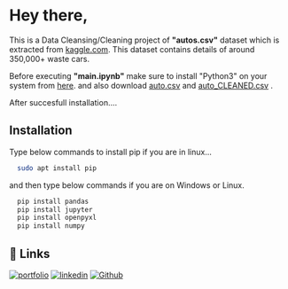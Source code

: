 
# Hey there,

This is a Data Cleansing/Cleaning project of **"autos.csv"** dataset which is extracted from [kaggle.com](https://www.kaggle.com/). This dataset contains details of around 350,000+ waste cars.

Before executing **"main.ipynb"**  make sure to install "Python3" on your system from [here](www.python.org/downloads).
and also download [auto.csv](https://drive.google.com/file/d/1Mb9d6AhKqqqJ0D7D-PmMuMvT3GuGCT1y/view?usp=sharing) and [auto_CLEANED.csv](https://drive.google.com/file/d/1Mb9d6AhKqqqJ0D7D-PmMuMvT3GuGCT1y/view?usp=sharing) .

After succesfull installation....


## Installation

Type below commands to install pip if you are in linux...

```bash
  sudo apt install pip
```
and then type below commands if you are on Windows or Linux.

```bash
  pip install pandas
  pip install jupyter
  pip install openpyxl
  pip install numpy
```


    
## 🔗 Links
[![portfolio](https://img.shields.io/badge/my_portfolio-000?style=for-the-badge&logo=ko-fi&logoColor=white)](https://sakshamjoshi.netlify.app/)
[![linkedin](https://img.shields.io/badge/linkedin-0A66C2?style=for-the-badge&logo=linkedin&logoColor=white)](https://www.linkedin.com/in/sakshamjoshi27)
[![Github](https://img.shields.io/badge/Visit_my-Github-purple)](https://github.com/saksham-joshi)

